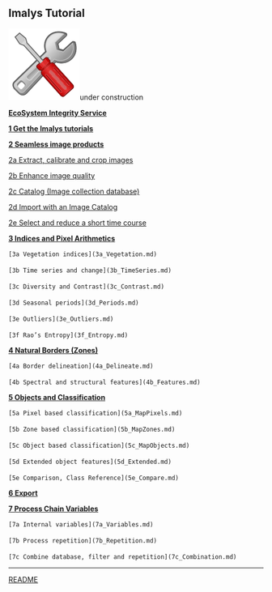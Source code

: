 ## Imalys Tutorial

![](../images/tools.png)under construction

**[	EcoSystem Integrity Service](0_ESIS.md)**

**[1	Get the Imalys tutorials](1_Prepare.md)**

**[2	Seamless image products]()**

[ 2a	Extract, calibrate and crop images](2a_Extract)

[ 2b	Enhance image quality](2b_Quality.md)

[ 2c	Catalog (Image collection database)](2c_Catalog.md)

[ 2d	Import with an Image Catalog](2d_Autoselect.md)

[ 2e	Select and reduce a short time course](2e_Optimize.md)

**[3	Indices and Pixel Arithmetics]()**
	
 	[3a	Vegetation indices](3a_Vegetation.md)
	
 	[3b	Time series and change](3b_TimeSeries.md)
	
 	[3c	Diversity and Contrast](3c_Contrast.md)
	
 	[3d	Seasonal periods](3d_Periods.md)
	
 	[3e	Outliers](3e_Outliers.md)
	
 	[3f	Rao’s Entropy](3f_Entropy.md)

**[4	Natural Borders (Zones)]()**
	
 	[4a	Border delineation](4a_Delineate.md)
	
 	[4b	Spectral and structural features](4b_Features.md)

**[5	Objects and Classification]()**
	
 	[5a	Pixel based classification](5a_MapPixels.md)
	
 	[5b	Zone based classification](5b_MapZones.md)
	
 	[5c	Object based classification](5c_MapObjects.md)
	
 	[5d	Extended object features](5d_Extended.md)
	
 	[5e	Comparison, Class Reference](5e_Compare.md)

**[6	Export](6_Export)**

**[7	Process Chain Variables]()**
	
 	[7a	Internal variables](7a_Variables.md)
	
 	[7b	Process repetition](7b_Repetition.md)
	
 	[7c	Combine database, filter and repetition](7c_Combination.md)

-----

[README](../README.md)

